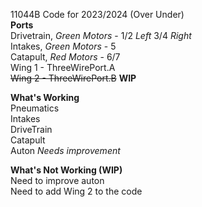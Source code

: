 11044B Code for 2023/2024 (Over Under)  
**Ports**  
Drivetrain, *Green Motors* - 1/2 *Left* 3/4 *Right*  
Intakes, *Green Motors* - 5  
Catapult, *Red Motors* - 6/7  
Wing 1 - ThreeWirePort.A  
~~Wing 2 - ThreeWirePort.B~~ **WIP**  
  
**What's Working**  
Pneumatics  
Intakes  
DriveTrain  
Catapult  
Auton *Needs improvement*  
  
**What's Not Working (WIP)**  
Need to improve auton  
Need to add Wing 2 to the code  
